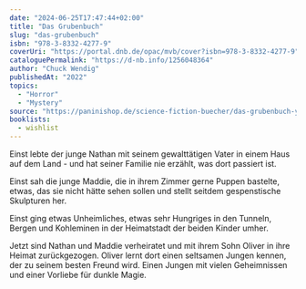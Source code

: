 ```yaml
---
date: "2024-06-25T17:47:44+02:00"
title: "Das Grubenbuch"
slug: "das-grubenbuch"
isbn: "978-3-8332-4277-9"
coverUri: "https://portal.dnb.de/opac/mvb/cover?isbn=978-3-8332-4277-9"
cataloguePermalink: "https://d-nb.info/1256048364"
author: "Chuck Wendig"
publishedAt: "2022"
topics:
  - "Horror"
  - "Mystery"
source: "https://paninishop.de/science-fiction-buecher/das-grubenbuch-ydwend001"
booklists:
  - wishlist
---
```


Einst lebte der junge Nathan mit seinem gewalttätigen Vater in einem Haus auf 
dem Land - und hat seiner Familie nie erzählt, was dort passiert ist.

Einst sah die junge Maddie, die in ihrem Zimmer gerne Puppen bastelte, etwas, 
das sie nicht hätte sehen sollen und stellt seitdem gespenstische Skulpturen 
her.

Einst ging etwas Unheimliches, etwas sehr Hungriges in den Tunneln, Bergen und 
Kohleminen in der Heimatstadt der beiden Kinder umher.

Jetzt sind Nathan und Maddie verheiratet und mit ihrem Sohn Oliver in ihre 
Heimat zurückgezogen. Oliver lernt dort einen seltsamen Jungen kennen, der zu 
seinem besten Freund wird. Einen Jungen mit vielen Geheimnissen und einer 
Vorliebe für dunkle Magie.
